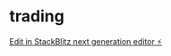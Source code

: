# trading

[Edit in StackBlitz next generation editor ⚡️](https://stackblitz.com/~/github.com/BlackCollar27/trading)